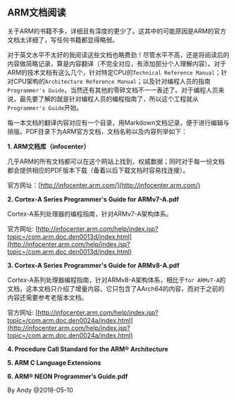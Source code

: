 ## ARM文档阅读

关于ARM的书籍不多，详细且有深度的更少了。这其中的可能原因是ARM的官方文档太详细了，写任何书籍都显得略弱。

对于英文水平不太好的我阅读这些文档也略费劲！尽管水平不高，还是将阅读后的内容做简略记录，算是内容翻译（不完全对应，有添加部分个人理解内容）。对于ARM的技术文档有这么几个，针对特定CPU的`Technical Reference Manual`；针对CPU架构的`Architecture Reference Manual`；以及针对编程人员的指南`Programmer's Guide`，当然还有其他的零碎文档不一一表述了。对于编程人员来说，最先要了解的就是针对编程人员的编程指南了，所以这个工程就从`Programmer's Guide`开始。

每一本文档的翻译内容对应有一个目录，用Markdown文档记录，便于进行编辑与排版。PDF目录下为ARM官方文档，文档名称以及内容列举如下：

**1. ARM文档库（infocenter）**

几乎ARM的所有文档都可以在这个网站上找到，权威数据；同时对于每一份文档都会提供相应的PDF版本下载（备着以后下载文档时容易找连接）。

官方网址：[http://infocenter.arm.com/](http://infocenter.arm.com/)

**2. Cortex-A Series Programmer's Guide for ARMv7-A.pdf**

Cortex-A系列处理器的编程指南，针对ARMv7-A架构体系。

官方网址: [http://infocenter.arm.com/help/index.jsp?topic=/com.arm.doc.den0013d/index.html](http://infocenter.arm.com/help/index.jsp?topic=/com.arm.doc.den0013d/index.html)

**3. Cortex-A Series Programmer's Guide for ARMv8-A.pdf**

Cortex-A系列处理器编程指南，针对ARMv8-A架构体系，相比于`for ARMv7-A`的文档，这本文档只介绍了增量内容。它只包含了AArch64的内容，而对于之前的内容还需要参考老版本文档。

官方网址: [http://infocenter.arm.com/help/index.jsp?topic=/com.arm.doc.den0024a/index.html](http://infocenter.arm.com/help/index.jsp?topic=/com.arm.doc.den0024a/index.html)

**4. Procedure Call Standard for the ARM® Architecture**

**5. ARM C Language Extensions**

**6. ARM® NEON Programmer’s Guide.pdf**



By Andy @2018-05-10